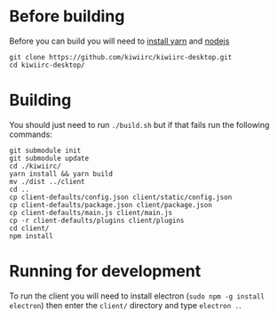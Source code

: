 # Before building
Before you can build you will need to [install yarn](https://yarnpkg.com/lang/en/docs/install/) and [nodejs](https://nodejs.org/en/download/package-manager/)

    git clone https://github.com/kiwiirc/kiwiirc-desktop.git
    cd kiwiirc-desktop/

# Building
You should just need to run `./build.sh` but if that fails run the following commands:

    git submodule init
    git submodule update
    cd ./kiwiirc/
    yarn install && yarn build
    mv ./dist ../client
    cd ..
    cp client-defaults/config.json client/static/config.json
    cp client-defaults/package.json client/package.json
    cp client-defaults/main.js client/main.js
    cp -r client-defaults/plugins client/plugins
    cd client/
    npm install

# Running for development
To run the client you will need to install electron (`sudo npm -g install electron`) then enter the `client/` directory and type `electron .`.
